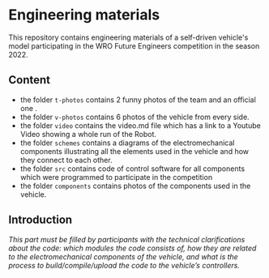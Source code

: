 Engineering materials
====

This repository contains engineering materials of a self-driven vehicle's model participating in the WRO Future Engineers competition in the season 2022.

## Content

* the folder `t-photos` contains 2 funny photos of the team and an official one . 
* the folder `v-photos` contains 6 photos of the vehicle from every side.
* the folder `video` contains the video.md file which has a link to a Youtube Video showing a whole run of the Robot.
* the folder `schemes` contains a diagrams of the electromechanical components illustrating all the elements used in the vehicle and how they connect to each other.
* the folder `src` contains code of control software for all components which were programmed to participate in the competition
* the folder `components` contains photos of the components used in the vehicle.

## Introduction

_This part must be filled by participants with the technical clarifications about the code: which modules the code consists of, how they are related to the electromechanical components of the vehicle, and what is the process to build/compile/upload the code to the vehicle’s controllers._

